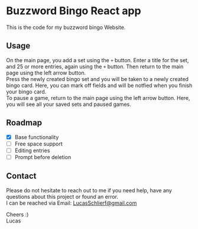 # Buzzword Bingo React app

This is the code for my buzzword bingo Website.

## Usage

On the main page, you add a set using the `+` button. Enter a title for the set, and 25 or more entries, again using the `+` button. Then return to the main page using the left arrow button.  
Press the newly created bingo set and you will be taken to a newly created bingo card. Here, you can mark off fields and will be notfied when you finish your bingo card.  
To pause a game, return to the main page using the left arrow button. Here, you will see all your saved sets and paused games.

## Roadmap

- [x] Base functionality
- [ ] Free space support
- [ ] Editing entries
- [ ] Prompt before deletion

## Contact

Please do not hesitate to reach out to me if you need help, have any questions about this project or found an error.  
I can be reached via Email: [LucasSchlierf@gmail.com](mailto:LucasSchlierf@gmail.com)

Cheers :)  
Lucas

